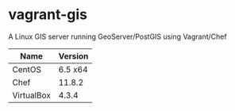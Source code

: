 vagrant-gis
===========

A Linux GIS server running GeoServer/PostGIS using Vagrant/Chef

| Name       | Version   |
|------------|-----------|
| CentOS     | 6.5 x64   |
| Chef       | 11.8.2    |
| VirtualBox | 4.3.4     |
